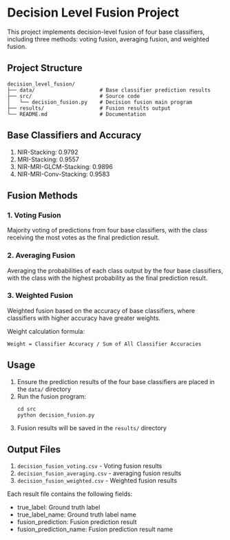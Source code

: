 # Decision Level Fusion Project

This project implements decision-level fusion of four base classifiers, including three methods: voting fusion, averaging fusion, and weighted fusion.

## Project Structure

```
decision_level_fusion/
├── data/                     # Base classifier prediction results
├── src/                      # Source code
│   └── decision_fusion.py    # Decision fusion main program
├── results/                  # Fusion results output
└── README.md                 # Documentation
```

## Base Classifiers and Accuracy

1. NIR-Stacking: 0.9792
2. MRI-Stacking: 0.9557
3. NIR-MRI-GLCM-Stacking: 0.9896
4. NIR-MRI-Conv-Stacking: 0.9583

## Fusion Methods

### 1. Voting Fusion
Majority voting of predictions from four base classifiers, with the class receiving the most votes as the final prediction result.

### 2. Averaging Fusion
Averaging the probabilities of each class output by the four base classifiers, with the class with the highest probability as the final prediction result.

### 3. Weighted Fusion
Weighted fusion based on the accuracy of base classifiers, where classifiers with higher accuracy have greater weights.

Weight calculation formula:
```
Weight = Classifier Accuracy / Sum of All Classifier Accuracies
```

## Usage

1. Ensure the prediction results of the four base classifiers are placed in the `data/` directory
2. Run the fusion program:
   ```
   cd src
   python decision_fusion.py
   ```
3. Fusion results will be saved in the `results/` directory

## Output Files

1. `decision_fusion_voting.csv` - Voting fusion results
2. `decision_fusion_averaging.csv` - averaging fusion results
3. `decision_fusion_weighted.csv` - Weighted fusion results

Each result file contains the following fields:
- true_label: Ground truth label
- true_label_name: Ground truth label name
- fusion_prediction: Fusion prediction result
- fusion_prediction_name: Fusion prediction result name